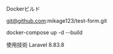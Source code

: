 Dockerビルド

git@github.com:mikage123/test-form.git

docker-compose up -d --build

使用技術
Laravel 8.83.8
